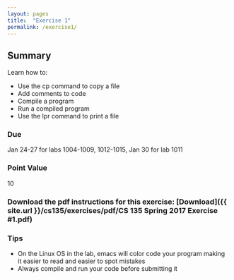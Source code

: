 ```yaml
---
layout: pages
title:  "Exercise 1"
permalink: /exercise1/
---
```


## Summary

Learn how to:

- Use the cp command to copy a file
- Add comments to code
- Compile a program
- Run a compiled program
- Use the lpr command to print a file

### Due
Jan 24-27 for labs 1004-1009, 1012-1015, Jan 30 for lab 1011

### Point Value
10

### Download the pdf instructions for this exercise: [Download]({{ site.url }}/cs135/exercises/pdf/CS 135 Spring 2017 Exercise #1.pdf)

### Tips
- On the Linux OS in the lab, emacs will color code your program making it easier to read and easier to spot mistakes
- Always compile and run your code before submitting it

